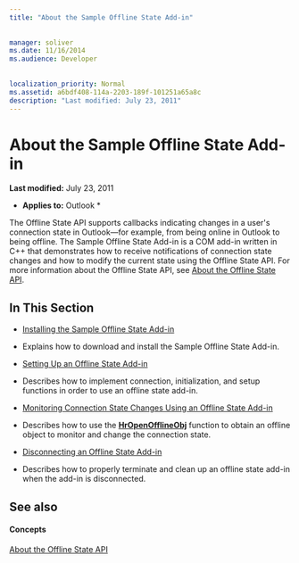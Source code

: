 ```yaml
---
title: "About the Sample Offline State Add-in"
 
 
manager: soliver
ms.date: 11/16/2014
ms.audience: Developer
 
 
localization_priority: Normal
ms.assetid: a6bdf408-114a-2203-189f-101251a65a8c
description: "Last modified: July 23, 2011"
---
```


# About the Sample Offline State Add-in

 **Last modified:** July 23, 2011 
  
 * **Applies to:** Outlook * 
  
The Offline State API supports callbacks indicating changes in a user's connection state in Outlook—for example, from being online in Outlook to being offline. The Sample Offline State Add-in is a COM add-in written in C++ that demonstrates how to receive notifications of connection state changes and how to modify the current state using the Offline State API. For more information about the Offline State API, see [About the Offline State API](about-the-offline-state-api.md).
  
## In This Section

- [Installing the Sample Offline State Add-in](installing-the-sample-offline-state-add-in.md)
    
- Explains how to download and install the Sample Offline State Add-in.
    
- [Setting Up an Offline State Add-in](setting-up-an-offline-state-add-in.md)
    
- Describes how to implement connection, initialization, and setup functions in order to use an offline state add-in.
    
- [Monitoring Connection State Changes Using an Offline State Add-in](monitoring-connection-state-changes-using-an-offline-state-add-in.md)
    
- Describes how to use the **[HrOpenOfflineObj](hropenofflineobj.md)** function to obtain an offline object to monitor and change the connection state. 
    
- [Disconnecting an Offline State Add-in](disconnecting-an-offline-state-add-in.md)
    
- Describes how to properly terminate and clean up an offline state add-in when the add-in is disconnected.
    
## See also

#### Concepts

[About the Offline State API](about-the-offline-state-api.md)

